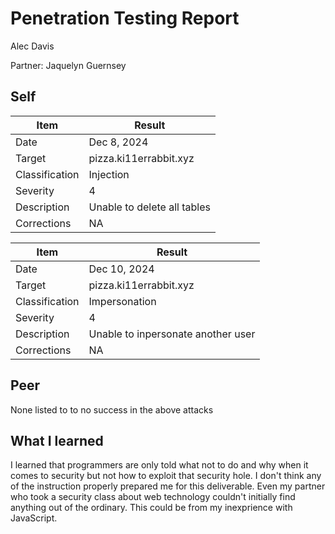 # Penetration Testing Report
Alec Davis

Partner: Jaquelyn Guernsey


## Self

|    Item      |  Result    |
|--------------|------------|
|Date          | Dec 8, 2024|
|Target        | pizza.ki11errabbit.xyz|
|Classification| Injection|
|Severity      | 4|
|Description   | Unable to delete all tables|
|Corrections   | NA |

|    Item      |  Result    |
|--------------|------------|
|Date          | Dec 10, 2024|
|Target        | pizza.ki11errabbit.xyz|
|Classification| Impersonation|
|Severity      | 4|
|Description   | Unable to inpersonate another user|
|Corrections   | NA |

## Peer

None listed to to no success in the above attacks


## What I learned
I learned that programmers are only told what not to do and why when it comes to security but not how to exploit that security hole. I don't think any of the instruction properly prepared me for this deliverable. Even my partner who took a security class about web technology couldn't initially find anything out of the ordinary. This could be from my inexprience with JavaScript.